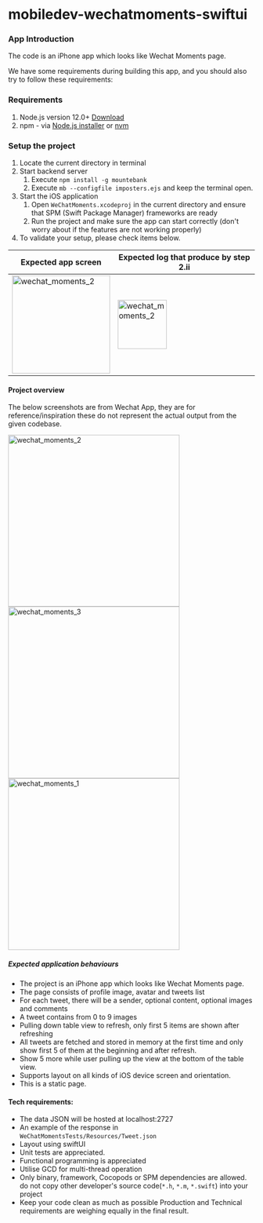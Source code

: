 # mobiledev-wechatmoments-swiftui

### App Introduction

The code is an iPhone app which looks like Wechat Moments page. 

We have some requirements during building this app, and you should also try to follow these requirements:


### Requirements
1. Node.js version 12.0+ [Download](https://nodejs.org/en/download/)
2. npm - via [Node.js installer](https://nodejs.org/en/download/) or [nvm](https://github.com/nvm-sh/nvm#install--update-script)

### Setup the project
1. Locate the current directory in terminal
2. Start backend server
   1. Execute `npm install -g mountebank`
   2. Execute `mb --configfile imposters.ejs` and keep the terminal open.
3. Start the iOS application
   1. Open `WeChatMoments.xcodeproj` in the current directory and ensure that SPM (Swift Package Manager) frameworks are ready
   2. Run the project and make sure the app can start correctly (don't worry about if the features are not working properly)
4. To validate your setup, please check items below.

| Expected app screen  | Expected log that produce by step 2.ii |
| -------- | ------- |
|  <img src="https://github.com/techops-recsys-lateral-hiring/mobiledev-wechatmoments-objectiveC/assets/17498546/46d51f98-f97c-4b5c-9f7b-682b1a906f93" alt="wechat_moments_2" height=200 />|  <img src="https://github.com/techops-recsys-lateral-hiring/mobiledev-wechatmoments-objectiveC/assets/17498546/0ca432b9-f782-43e4-a8e5-b7e133afe380" alt="wechat_moments_2" height=100 />  |










#### Project overview

The below screenshots are from Wechat App, they are for reference/inspiration these do not represent the actual output from the given codebase.

<img src="https://user-images.githubusercontent.com/61306682/131655545-cfa011b4-637f-45db-bb26-3bb9c986b94b.png" alt="wechat_moments_2" height=350 /> <img src="https://user-images.githubusercontent.com/61306682/131655537-43e4ab0b-29f0-456d-bf2a-0fcf3de0ba2c.jpg" alt="wechat_moments_3" height=350 /> <img src="https://user-images.githubusercontent.com/61306682/131655555-608f9b7e-5cb7-4059-abbc-f70dfd00fe06.jpg" alt="wechat_moments_1" height=350 />
##### Expected application behaviours
- The project is an iPhone app which looks like Wechat Moments page. 
- The page consists of profile image, avatar and tweets list
- For each tweet, there will be a sender, optional content, optional images and comments
- A tweet contains from 0 to 9 images
- Pulling down table view to refresh, only first 5 items are shown after refreshing
- All tweets are fetched and stored in memory at the first time and only show first 5 of them at the beginning and after refresh.
- Show 5 more while user pulling up the view at the bottom of the table view.
- Supports layout on all kinds of iOS device screen and orientation.
- This is a static page.

#### Tech requirements:

- The data JSON will be hosted at localhost:2727
- An example of the response in `WeChatMomentsTests/Resources/Tweet.json` 
- Layout using swiftUI
- Unit tests are appreciated.
- Functional programming is appreciated
- Utilise GCD for multi-thread operation
- Only binary, framework, Cocopods or SPM dependencies are allowed. do not copy other developer's source code(`*.h`, `*.m`, `*.swift`) into your project
- Keep your code clean as much as possible Production and Technical requirements are weighing equally in the final result.
